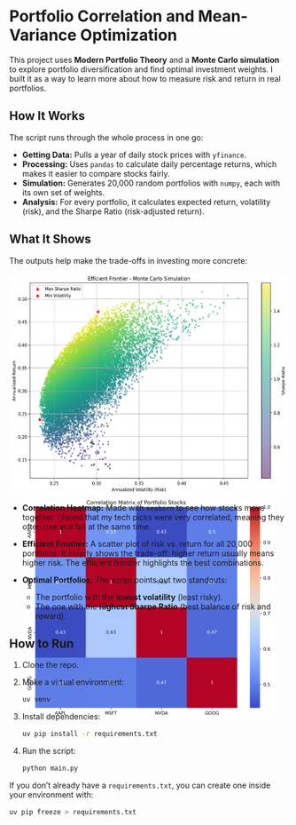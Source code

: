 # Portfolio Correlation and Mean-Variance Optimization

This project uses **Modern Portfolio Theory** and a **Monte Carlo simulation** to explore portfolio diversification and find optimal investment weights. I built it as a way to learn more about how to measure risk and return in real portfolios.

## How It Works

The script runs through the whole process in one go:

* **Getting Data:** Pulls a year of daily stock prices with `yfinance`.
* **Processing:** Uses `pandas` to calculate daily percentage returns, which makes it easier to compare stocks fairly.
* **Simulation:** Generates 20,000 random portfolios with `numpy`, each with its own set of weights.
* **Analysis:** For every portfolio, it calculates expected return, volatility (risk), and the Sharpe Ratio (risk-adjusted return).

## What It Shows

The outputs help make the trade-offs in investing more concrete:

<div align="center" style="height: 400px;">
  <img src="efficient_frontier.png" alt="Efficient Frontier" style="height: 100%; display: inline-block; margin-right: 10px;">
  <img src="correlation_heatmap.png" alt="Correlation Heatmap" style="height: 100%; display: inline-block;">
</div>

* **Correlation Heatmap:** Made with `seaborn` to see how stocks move together. I found that my tech picks were very correlated, meaning they often rise and fall at the same time.
* **Efficient Frontier:** A scatter plot of risk vs. return for all 20,000 portfolios. It clearly shows the trade-off: higher return usually means higher risk. The efficient frontier highlights the best combinations.
* **Optimal Portfolios:** The script points out two standouts:

  * The portfolio with the **lowest volatility** (least risky).
  * The one with the **highest Sharpe Ratio** (best balance of risk and reward).

## How to Run

1. Clone the repo.
2. Make a virtual environment:

   ```bash
   uv venv
   ```
3. Install dependencies:

   ```bash
   uv pip install -r requirements.txt
   ```
4. Run the script:

   ```bash
   python main.py
   ```

If you don’t already have a `requirements.txt`, you can create one inside your environment with:

```bash
uv pip freeze > requirements.txt
```